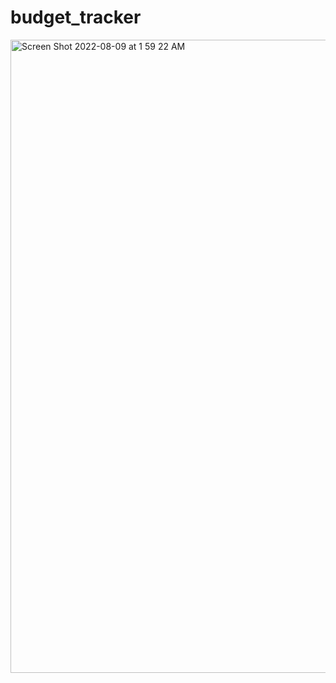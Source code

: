 # budget_tracker
<img width="1013" alt="Screen Shot 2022-08-09 at 1 59 22 AM" src="https://user-images.githubusercontent.com/100394905/184575791-a15d2009-fde7-40ee-90b3-31fbfd0ee3ad.png">
